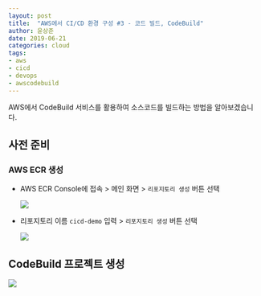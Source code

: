 ```yaml
---
layout: post
title:  "AWS에서 CI/CD 환경 구성 #3 - 코드 빌드, CodeBuild"
author: 윤상준
date: 2019-06-21
categories: cloud
tags:
- aws
- cicd
- devops
- awscodebuild
---
```


AWS에서 CodeBuild 서비스를 활용하여 소스코드를 빌드하는 방법을 알아보겠습니다.

## 사전 준비

### AWS ECR 생성

- AWS ECR Console에 접속 > 메인 화면 > `리포지토리 생성` 버튼 선택 

    ![](/blog/assets/images/cloud/aws/aws-cicd03-00-00.png)

- 리포지토리 이름 `cicd-demo` 입력 > `리포지토리 생성` 버튼 선택

    ![](/blog/assets/images/cloud/aws/aws-cicd03-00-01.png)

## CodeBuild 프로젝트 생성

![](/blog/assets/images/cloud/aws/aws-cicd03-01.png)




